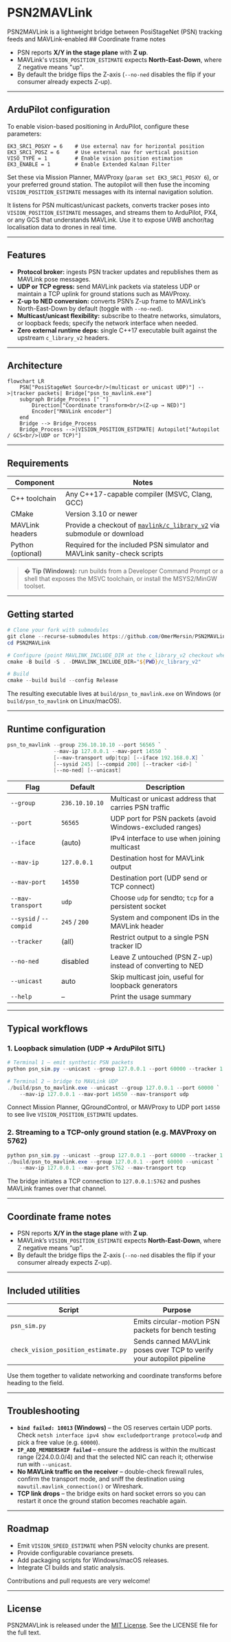 # PSN2MAVLink

PSN2MAVLink is a lightweight bridge between PosiStageNet (PSN) tracking feeds and MAVLink-enabled ## Coordinate frame notes

- PSN reports **X/Y in the stage plane** with **Z up**.
- MAVLink's `VISION_POSITION_ESTIMATE` expects **North-East-Down**, where Z negative means "up".
- By default the bridge flips the Z-axis (`--no-ned` disables the flip if your consumer already expects Z-up).

---

## ArduPilot configuration

To enable vision-based positioning in ArduPilot, configure these parameters:

```
EK3_SRC1_POSXY = 6    # Use external nav for horizontal position
EK3_SRC1_POSZ = 6     # Use external nav for vertical position  
VISO_TYPE = 1         # Enable vision position estimation
EK3_ENABLE = 1        # Enable Extended Kalman Filter
```

Set these via Mission Planner, MAVProxy (`param set EK3_SRC1_POSXY 6`), or your preferred ground station. The autopilot will then fuse the incoming `VISION_POSITION_ESTIMATE` messages with its internal navigation solution.

It listens for PSN multicast/unicast packets, converts tracker poses into `VISION_POSITION_ESTIMATE` messages, and streams them to ArduPilot, PX4, or any GCS that understands MAVLink. Use it to expose UWB anchor/tag localisation data to drones in real time.

---

## Features

- **Protocol broker:** ingests PSN tracker updates and republishes them as MAVLink pose messages.
- **UDP or TCP egress:** send MAVLink packets via stateless UDP or maintain a TCP uplink for ground stations such as MAVProxy.
- **Z-up to NED conversion:** converts PSN’s Z-up frame to MAVLink’s North-East-Down by default (toggle with `--no-ned`).
- **Multicast/unicast flexibility:** subscribe to theatre networks, simulators, or loopback feeds; specify the network interface when needed.
- **Zero external runtime deps:** single C++17 executable built against the upstream `c_library_v2` headers.

---

## Architecture

```mermaid
flowchart LR
    PSN["PosiStageNet Source<br/>(multicast or unicast UDP)"] -->|tracker packets| Bridge["psn_to_mavlink.exe"]
    subgraph Bridge_Process [" "]
        Direction["Coordinate transform<br/>(Z-up → NED)"]
        Encoder["MAVLink encoder"]
    end
    Bridge --> Bridge_Process
    Bridge_Process -->|VISION_POSITION_ESTIMATE| Autopilot["Autopilot / GCS<br/>(UDP or TCP)"]
```

---

## Requirements

| Component | Notes |
|-----------|-------|
| C++ toolchain | Any C++17-capable compiler (MSVC, Clang, GCC) |
| CMake | Version 3.10 or newer |
| MAVLink headers | Provide a checkout of [`mavlink/c_library_v2`](https://github.com/mavlink/c_library_v2) via submodule or download |
| Python (optional) | Required for the included PSN simulator and MAVLink sanity-check scripts |

> � **Tip (Windows):** run builds from a Developer Command Prompt or a shell that exposes the MSVC toolchain, or install the MSYS2/MinGW toolset.

---

## Getting started

```powershell
# Clone your fork with submodules
git clone --recurse-submodules https://github.com/OmerMersin/PSN2MAVLink.git
cd PSN2MAVLink

# Configure (point MAVLINK_INCLUDE_DIR at the c_library_v2 checkout when not using submodules)
cmake -B build -S . -DMAVLINK_INCLUDE_DIR="${PWD}/c_library_v2"

# Build
cmake --build build --config Release
```

The resulting executable lives at `build/psn_to_mavlink.exe` on Windows (or `build/psn_to_mavlink` on Linux/macOS).

---

## Runtime configuration

```powershell
psn_to_mavlink --group 236.10.10.10 --port 56565 `
               --mav-ip 127.0.0.1 --mav-port 14550 `
               [--mav-transport udp|tcp] [--iface 192.168.0.X] `
               [--sysid 245] [--compid 200] [--tracker <id>] `
               [--no-ned] [--unicast]
```

| Flag | Default | Description |
|------|---------|-------------|
| `--group` | `236.10.10.10` | Multicast or unicast address that carries PSN traffic |
| `--port` | `56565` | UDP port for PSN packets (avoid Windows-excluded ranges) |
| `--iface` | (auto) | IPv4 interface to use when joining multicast |
| `--mav-ip` | `127.0.0.1` | Destination host for MAVLink output |
| `--mav-port` | `14550` | Destination port (UDP send or TCP connect) |
| `--mav-transport` | `udp` | Choose `udp` for sendto; `tcp` for a persistent socket |
| `--sysid` / `--compid` | `245` / `200` | System and component IDs in the MAVLink header |
| `--tracker` | (all) | Restrict output to a single PSN tracker ID |
| `--no-ned` | disabled | Leave Z untouched (PSN Z-up) instead of converting to NED |
| `--unicast` | auto | Skip multicast join, useful for loopback generators |
| `--help` | – | Print the usage summary |

---

## Typical workflows

### 1. Loopback simulation (UDP ➜ ArduPilot SITL)

```powershell
# Terminal 1 – emit synthetic PSN packets
python psn_sim.py --unicast --group 127.0.0.1 --port 60000 --tracker 1 --rate 30

# Terminal 2 – bridge to MAVLink UDP
./build/psn_to_mavlink.exe --unicast --group 127.0.0.1 --port 60000 `
    --mav-ip 127.0.0.1 --mav-port 14550 --mav-transport udp
```

Connect Mission Planner, QGroundControl, or MAVProxy to UDP port `14550` to see live `VISION_POSITION_ESTIMATE` updates.

### 2. Streaming to a TCP-only ground station (e.g. MAVProxy on 5762)

```powershell
python psn_sim.py --unicast --group 127.0.0.1 --port 60000 --tracker 1
./build/psn_to_mavlink.exe --group 127.0.0.1 --port 60000 --unicast `
    --mav-ip 127.0.0.1 --mav-port 5762 --mav-transport tcp
```

The bridge initiates a TCP connection to `127.0.0.1:5762` and pushes MAVLink frames over that channel.

---

## Coordinate frame notes

- PSN reports **X/Y in the stage plane** with **Z up**.
- MAVLink’s `VISION_POSITION_ESTIMATE` expects **North-East-Down**, where Z negative means “up”.
- By default the bridge flips the Z-axis (`--no-ned` disables the flip if your consumer already expects Z-up).

---

## Included utilities

| Script | Purpose |
|--------|---------|
| `psn_sim.py` | Emits circular-motion PSN packets for bench testing |
| `check_vision_position_estimate.py` | Sends canned MAVLink poses over TCP to verify your autopilot pipeline |

Use them together to validate networking and coordinate transforms before heading to the field.

---

## Troubleshooting

- **`bind failed: 10013` (Windows)** – the OS reserves certain UDP ports. Check `netsh interface ipv4 show excludedportrange protocol=udp` and pick a free value (e.g. `60000`).
- **`IP_ADD_MEMBERSHIP failed`** – ensure the address is within the multicast range (224.0.0.0/4) and that the selected NIC can reach it; otherwise run with `--unicast`.
- **No MAVLink traffic on the receiver** – double-check firewall rules, confirm the transport mode, and sniff the destination using `mavutil.mavlink_connection()` or Wireshark.
- **TCP link drops** – the bridge exits on hard socket errors so you can restart it once the ground station becomes reachable again.

---

## Roadmap

- Emit `VISION_SPEED_ESTIMATE` when PSN velocity chunks are present.
- Provide configurable covariance presets.
- Add packaging scripts for Windows/macOS releases.
- Integrate CI builds and static analysis.

Contributions and pull requests are very welcome!

---

## License

PSN2MAVLink is released under the [MIT License](./LICENSE). See the LICENSE file for the full text.
